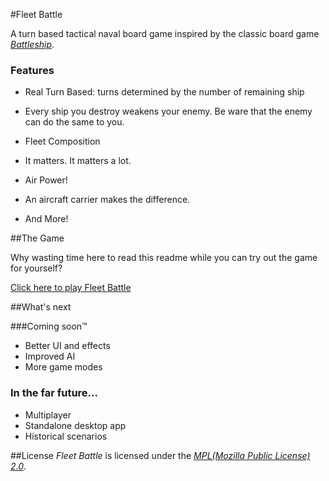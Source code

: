 #Fleet Battle

A turn based tactical naval board game inspired by the classic board game [*Battleship*](https://en.wikipedia.org/wiki/Battleship_%28game%29). 

### Features

- Real Turn Based: turns determined by the number of remaining ship
 * Every ship you destroy weakens your enemy. Be ware that the enemy can do the same to you.
- Fleet Composition
 * It matters. It matters a lot.
- Air Power!
 * An aircraft carrier makes the difference.
- And More!

##The Game

Why wasting time here to read this readme while you can try out the game for yourself?

[Click here to play Fleet Battle](https://tonY1883.github.io/fleet-battle)

##What's next

###Coming soon™
- Better UI and effects
- Improved AI
- More game modes

### In the far future...
- Multiplayer
- Standalone desktop app
- Historical scenarios


##License
*Fleet Battle* is licensed under the [*MPL(Mozilla Public License) 2.0*](https://www.mozilla.org/en-US/MPL/2.0/).
